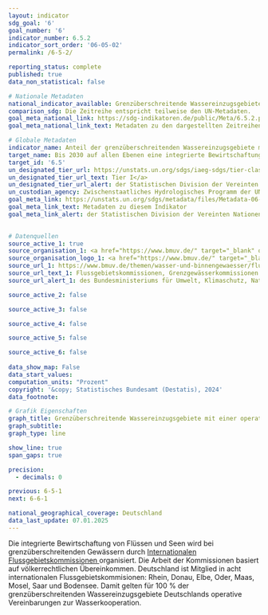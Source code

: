 ```yaml
---
layout: indicator    
sdg_goal: '6'    
goal_number: '6'    
indicator_number: 6.5.2    
indicator_sort_order: '06-05-02'    
permalink: /6-5-2/    

reporting_status: complete    
published: true    
data_non_statistical: false    

# Nationale Metadaten    
national_indicator_available: Grenzüberschreitende Wassereinzugsgebiete mit einer operativen Vereinbarung zur Wasserkooperation    
comparison_sdg: Die Zeitreihe entspricht teilweise den UN-Metadaten.    
goal_meta_national_link: https://sdg-indikatoren.de/public/Meta/6.5.2.pdf
goal_meta_national_link_text: Metadaten zu den dargestellten Zeitreihen    

# Globale Metadaten    
indicator_name: Anteil der grenzüberschreitenden Wassereinzugsgebiete mit einer operativen Vereinbarung zur Wasserkooperation    
target_name: Bis 2030 auf allen Ebenen eine integrierte Bewirtschaftung der Wasserressourcen umsetzen, gegebenenfalls auch mittels grenzüberschreitender Zusammenarbeit    
target_id: '6.5'    
un_designated_tier_url: https://unstats.un.org/sdgs/iaeg-sdgs/tier-classification/'    
un_designated_tier_url_text: Tier I</a>    
un_designated_tier_url_alert: der Statistischen Division der Vereinten Nationen    
un_custodian_agency: Zwischenstaatliches Hydrologisches Programm der UNESCO (UNESCO-IHP)<br>Wirtschaftskommission für Europa der Vereinten Nationen (UNECE)    
goal_meta_link: https://unstats.un.org/sdgs/metadata/files/Metadata-06-05-02.pdf    
goal_meta_link_text: Metadaten zu diesem Indikator    
goal_meta_link_alert: der Statistischen Division der Vereinten Nationen    
    

# Datenquellen
source_active_1: true
source_organisation_1: <a href="https://www.bmuv.de/" target="_blank" onclick="return confirm_alert('des Bundesministeriums für Umwelt, Klimaschutz, Naturschutz und nukleare Sicherheit','De');" title="Klicken Sie hier um zur Website der Organisation Bundesministerium für Umwelt, Klimaschutz, Naturschutz und nukleare Sicherheit (BMUKN) zu gelangen."> Bundesministerium für Umwelt, Klimaschutz, Naturschutz und nukleare Sicherheit (BMUKN) </a>
source_organisation_logo_1: <a href="https://www.bmuv.de/" target="_blank" onclick="return confirm_alert('des Bundesministeriums für Umwelt, Klimaschutz, Naturschutz und nukleare Sicherheit','De');"><img src="https://sdg-indikatoren.de/public/OrgImgDe/bmukn.png" alt="Logo bmukn" style="height:60px; width:148px"/></a>
source_url_1: https://www.bmuv.de/themen/wasser-und-binnengewaesser/fluesse-und-seen/flussgebietskommission
source_url_text_1: Flussgebietskommissionen, Grenzgewässerkommissionen und Flussgebietsgemeinschaften
source_url_alert_1: des Bundesministeriums für Umwelt, Klimaschutz, Naturschutz und nukleare Sicherheit

source_active_2: false

source_active_3: false

source_active_4: false

source_active_5: false

source_active_6: false
    
data_show_map: False    
data_start_values:     
computation_units: "Prozent"    
copyright: '&copy; Statistisches Bundesamt (Destatis), 2024'    
data_footnote:     

# Grafik Eigenschaften    
graph_title: Grenzüberschreitende Wassereinzugsgebiete mit einer operativen Vereinbarung zur Wasserkooperation
graph_subtitle:     
graph_type: line    

show_line: true
span_gaps: true

precision:
  - decimals: 0    

previous: 6-5-1    
next: 6-6-1    

national_geographical_coverage: Deutschland    
data_last_update: 07.01.2025    
---
```



Die integrierte Bewirtschaftung von Flüssen und Seen wird bei grenzüberschreitenden Gewässern durch <a  href="https://www.bmuv.de/themen/wasser-und-binnengewaesser/fluesse-und-seen/flussgebietskommission" target="_blank" onclick="return confirm_alert('des BMUKN','De');">Internationalen Flussgebietskommissionen </a> organisiert. Die Arbeit der Kommissionen basiert auf völkerrechtlichen Übereinkommen. Deutschland ist Mitglied in acht internationalen Flussgebietskommisionen: Rhein, Donau, Elbe, Oder, Maas, Mosel, Saar und Bodensee. Damit gelten für 100 % der grenzüberschreitenden Wassereinzugsgebiete Deutschlands operative Vereinbarungen zur Wasserkooperation.